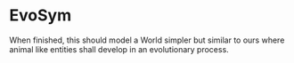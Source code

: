 # EvoSym
When finished, this should model a World simpler but similar to ours where animal like entities shall develop in an evolutionary process.
